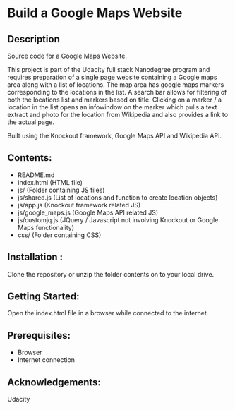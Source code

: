 # Build a Google Maps Website

## Description
Source code for a Google Maps Website.

This project is part of the Udacity full stack Nanodegree program and requires preparation of a single page website containing a Google maps area along with a list of locations.
The map area has google maps markers corresponding to the locations in the list. A search bar allows for filtering of both the locations list and markers based on title. Clicking on a marker / a location in the list opens an infowindow on the marker which pulls a text extract and photo for the location from Wikipedia and also provides a link to the actual page.

Built using the Knockout framework, Google Maps API and Wikipedia API.

## Contents:
* README.md
* index.html (HTML file)
* js/ (Folder containing JS files)
* js/shared.js (List of locations and function to create location objects)
* js/app.js (Knockout framework related JS)
* js/google_maps.js (Google Maps API related JS)
* js/customjq.js (JQuery / Javascript not involving Knockout or Google Maps functionality)
* css/ (Folder containing CSS)

## Installation :
Clone the repository or unzip the folder contents on to your local drive.

## Getting Started:
Open the index.html file in a browser while connected to the internet.

## Prerequisites:
* Browser
* Internet connection



## Acknowledgements:
Udacity

